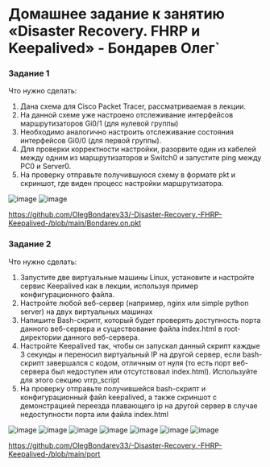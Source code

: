 # Домашнее задание к занятию «Disaster Recovery. FHRP и Keepalived» - Бондарев Олег`




### Задание 1

Что нужно сделать:

1. Дана схема для Cisco Packet Tracer, рассматриваемая в лекции.
2. На данной схеме уже настроено отслеживание интерфейсов маршрутизаторов Gi0/1 (для нулевой группы)
3. Необходимо аналогично настроить отслеживание состояния интерфейсов Gi0/0 (для первой группы).
4. Для проверки корректности настройки, разорвите один из кабелей между одним из маршрутизаторов и Switch0 и запустите ping между PC0 и Server0.
5. На проверку отправьте получившуюся схему в формате pkt и скриншот, где виден процесс настройки маршрутизатора.

![image](https://github.com/user-attachments/assets/5d99425d-31b1-478e-ad61-ac71d451e6d2)
![image](https://github.com/user-attachments/assets/5e262545-5c78-456f-ada5-1882c479d090)

https://github.com/OlegBondarev33/-Disaster-Recovery.-FHRP-Keepalived-/blob/main/Bondarev.on.pkt

### Задание 2

Что нужно сделать:

1. Запустите две виртуальные машины Linux, установите и настройте сервис Keepalived как в лекции, используя пример конфигурационного файла.
2. Настройте любой веб-сервер (например, nginx или simple python server) на двух виртуальных машинах
3. Напишите Bash-скрипт, который будет проверять доступность порта данного веб-сервера и существование файла index.html в root-директории данного веб-сервера.
4. Настройте Keepalived так, чтобы он запускал данный скрипт каждые 3 секунды и переносил виртуальный IP на другой сервер, если bash-скрипт завершался с кодом, отличным от нуля (то есть порт веб-сервера был недоступен или отсутствовал index.html). Используйте для этого секцию vrrp_script
5. На проверку отправьте получившейся bash-скрипт и конфигурационный файл keepalived, а также скриншот с демонстрацией переезда плавающего ip на другой сервер в случае недоступности порта или файла index.html

![image](https://github.com/user-attachments/assets/eed090dd-40c9-4253-b57b-bede86e4cbfd)
![image](https://github.com/user-attachments/assets/e3d18b21-8be9-4743-8521-c9bde903be45)
![image](https://github.com/user-attachments/assets/64103edb-c15e-4bd9-87c4-2f1461214fbb)
![image](https://github.com/user-attachments/assets/95d874b5-1532-4103-a6fa-d4d057266d6e)
![image](https://github.com/user-attachments/assets/68881d10-3594-4757-beea-127fa63dc563)
![image](https://github.com/user-attachments/assets/59a7a73b-b25e-420e-8341-890257ab49b6)
![image](https://github.com/user-attachments/assets/74a548d9-1c51-4c44-b00c-0bbec7569f97)

https://github.com/OlegBondarev33/-Disaster-Recovery.-FHRP-Keepalived-/blob/main/port
